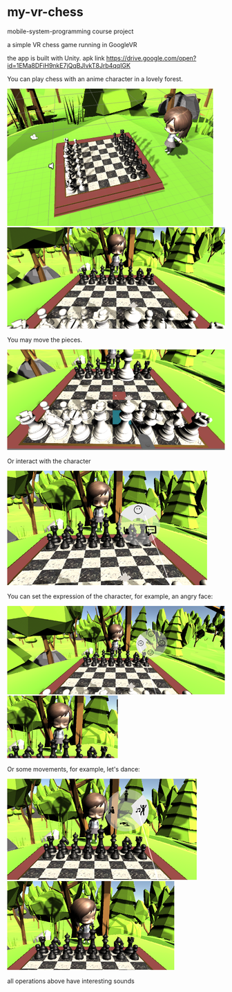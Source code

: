 # my-vr-chess
mobile-system-programming course project

a simple VR chess game running in GoogleVR

the app is built with Unity. apk link https://drive.google.com/open?id=1EMa8DFiH9nkE7jQqBJlvkT8Jrb4qqIGK

You can play chess with an anime character in a lovely forest.

![ovaerall scene](https://raw.githubusercontent.com/yangyiming0516/my-vr-chess/master/example_pic/overall.png)
![in VR](https://raw.githubusercontent.com/yangyiming0516/my-vr-chess/master/example_pic/character.png)

You may move the pieces.

![](https://raw.githubusercontent.com/yangyiming0516/my-vr-chess/master/example_pic/vhess.png)

Or interact with the character

![interactions](https://raw.githubusercontent.com/yangyiming0516/my-vr-chess/master/example_pic/interaction.png)

You can set the expression of the character, for example, an angry face:

![expression](https://raw.githubusercontent.com/yangyiming0516/my-vr-chess/master/example_pic/emoji.png)
![angry](https://raw.githubusercontent.com/yangyiming0516/my-vr-chess/master/example_pic/angry.png)

Or some movements, for example, let's dance:

![movement](https://raw.githubusercontent.com/yangyiming0516/my-vr-chess/master/example_pic/movement.png)
![dance](https://raw.githubusercontent.com/yangyiming0516/my-vr-chess/master/example_pic/dance.png)

all operations above have interesting sounds

